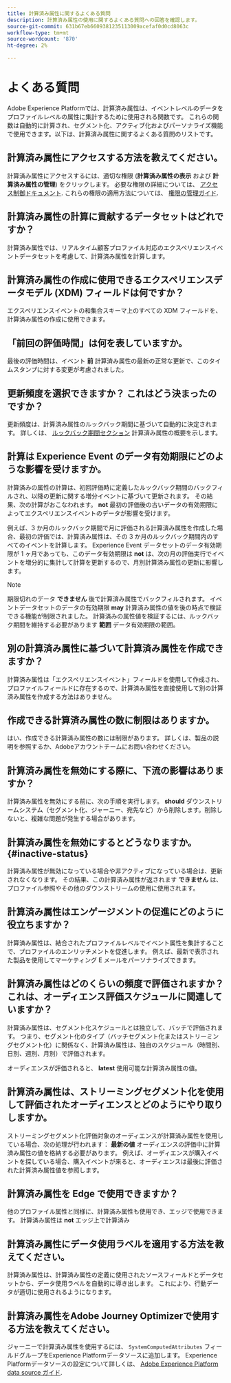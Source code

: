 ```yaml
---
title: 計算済み属性に関するよくある質問
description: 計算済み属性の使用に関するよくある質問への回答を確認します。
source-git-commit: 631b67eb6609381235113009acefaf0d0cd8063c
workflow-type: tm+mt
source-wordcount: '870'
ht-degree: 2%

---
```



# よくある質問

Adobe Experience Platformでは、計算済み属性は、イベントレベルのデータをプロファイルレベルの属性に集計するために使用される関数です。 これらの関数は自動的に計算され、セグメント化、アクティブ化およびパーソナライズ機能で使用できます。以下は、計算済み属性に関するよくある質問のリストです。

## 計算済み属性にアクセスする方法を教えてください。

計算済み属性にアクセスするには、適切な権限 (**計算済み属性の表示** および **計算済み属性の管理**) をクリックします。 必要な権限の詳細については、 [アクセス制御ドキュメント](../../access-control/home.md). これらの権限の適用方法については、 [権限の管理ガイド](../../access-control/ui/permissions.md).

## 計算済み属性の計算に貢献するデータセットはどれですか？

計算済み属性では、リアルタイム顧客プロファイル対応のエクスペリエンスイベントデータセットを考慮して、計算済み属性を計算します。

## 計算済み属性の作成に使用できるエクスペリエンスデータモデル (XDM) フィールドは何ですか？

エクスペリエンスイベントの和集合スキーマ上のすべての XDM フィールドを、計算済み属性の作成に使用できます。

## 「前回の評価時間」は何を表していますか。

最後の評価時間は、イベント **前** 計算済み属性の最新の正常な更新で、このタイムスタンプに対する変更が考慮されました。

## 更新頻度を選択できますか？ これはどう決まったのですか？

更新頻度は、計算済み属性のルックバック期間に基づいて自動的に決定されます。 詳しくは、 [ルックバック期間セクション](./overview.md#lookback-periods) 計算済み属性の概要を示します。

## 計算は Experience Event のデータ有効期限にどのような影響を受けますか。

計算済みの属性の計算は、初回評価時に定義したルックバック期間のバックフィルされ、以降の更新に関する増分イベントに基づいて更新されます。 その結果、次の計算がおこなわれます。 **not** 最初の評価後の古いデータの有効期限によってエクスペリエンスイベントのデータが影響を受けます。

例えば、3 か月のルックバック期間で月に評価される計算済み属性を作成した場合、最初の評価では、計算済み属性は、その 3 か月のルックバック期間内のすべてのイベントを計算します。 Experience Event データセットのデータ有効期限が 1 ヶ月であっても、このデータ有効期限は **not** は、次の月の評価実行でイベントを増分的に集計して計算を更新するので、月別計算済み属性の更新に影響します。

>[!NOTE]
>
>期限切れのデータ **できません** 後で計算済み属性でバックフィルされます。 イベントデータセットのデータの有効期限 **may** 計算済み属性の値を後の時点で検証できる機能が制限されました。 計算済みの属性値を検証するには、ルックバック期間を維持する必要があります **範囲** データ有効期限の範囲。

## 別の計算済み属性に基づいて計算済み属性を作成できますか？

計算済み属性は「エクスペリエンスイベント」フィールドを使用して作成され、プロファイルフィールドに存在するので、計算済み属性を直接使用して別の計算済み属性を作成する方法はありません。

## 作成できる計算済み属性の数に制限はありますか。

はい、作成できる計算済み属性の数には制限があります。 詳しくは、製品の説明を参照するか、Adobeアカウントチームにお問い合わせください。

## 計算済み属性を無効にする際に、下流の影響はありますか？

計算済み属性を無効にする前に、次の手順を実行します。 **should** ダウンストリームシステム（セグメント化、ジャーニー、宛先など）から削除します。削除しないと、複雑な問題が発生する場合があります。

## 計算済み属性を無効にするとどうなりますか。 {#inactive-status}

計算済み属性が無効になっている場合や非アクティブになっている場合は、更新されなくなります。 その結果、この計算済み属性が返されます **できません** は、プロファイル参照やその他のダウンストリームの使用に使用されます。

## 計算済み属性はエンゲージメントの促進にどのように役立ちますか？

計算済み属性は、結合されたプロファイルレベルでイベント属性を集計することで、プロファイルのエンリッチメントを促進します。 例えば、最新で表示された製品を使用してマーケティング E メールをパーソナライズできます。

## 計算済み属性はどのくらいの頻度で評価されますか？ これは、オーディエンス評価スケジュールに関連していますか？

計算済み属性は、セグメント化スケジュールとは独立して、バッチで評価されます。 つまり、セグメント化のタイプ（バッチセグメント化またはストリーミングセグメント化）に関係なく、計算済み属性は、独自のスケジュール（時間別、日別、週別、月別）で評価されます。

オーディエンスが評価されると、 **latest** 使用可能な計算済み属性の値。

## 計算済み属性は、ストリーミングセグメント化を使用して評価されたオーディエンスとどのようにやり取りしますか。

ストリーミングセグメント化評価対象のオーディエンスが計算済み属性を使用している場合、次の処理が行われます： **最新の値** オーディエンスの評価中に計算済み属性の値を格納する必要があります。 例えば、オーディエンスが購入イベントを探している場合、購入イベントが来ると、オーディエンスは最後に評価された計算済み属性値を参照します。

## 計算済み属性を Edge で使用できますか？

他のプロファイル属性と同様に、計算済み属性も使用でき、エッジで使用できます。 計算済み属性は **not** エッジ上で計算済み

## 計算済み属性にデータ使用ラベルを適用する方法を教えてください。

計算済み属性は、計算済み属性の定義に使用されたソースフィールドとデータセットから、データ使用ラベルを自動的に導き出します。 これにより、行動データが適切に使用されるようになります。

## 計算済み属性をAdobe Journey Optimizerで使用する方法を教えてください。

ジャーニーで計算済み属性を使用するには、 `SystemComputedAttributes` フィールドグループをExperience Platformデータソースに追加します。 Experience Platformデータソースの設定について詳しくは、 [Adobe Experience Platform data source ガイド](https://experienceleague.adobe.com/docs/journey-optimizer/using/configuration/configure-journeys/data-source-journeys/adobe-experience-platform-data-source.html?lang=en).
